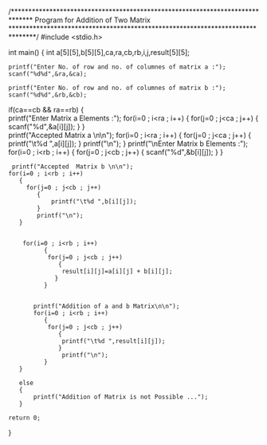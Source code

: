 
/******************************************************************************
                Program for Addition of Two Matrix
*******************************************************************************/
#include <stdio.h>

int main()
{
    int a[5][5],b[5][5],ca,ra,cb,rb,i,j,result[5][5];
    
    printf("Enter No. of row and no. of columnes of matrix a :");
    scanf("%d%d",&ra,&ca);
 
    printf("Enter No. of row and no. of columnes of matrix b :");
    scanf("%d%d",&rb,&cb);
      
   if(ca==cb && ra==rb)
       {         
    printf("Enter Matrix a Elements :");
    for(i=0 ; i<ra ; i++)
       {
         for(j=0 ; j<ca ; j++)
            { 
                scanf("%d",&a[i][j]);
            }
       }   
     printf("Accepted  Matrix a \n\n");
    for(i=0 ; i<ra ; i++)
       {
         for(j=0 ; j<ca ; j++)
            {
                printf("\t%d ",a[i][j]);
            }
            printf("\n");
       }
    printf("\nEnter Matrix b Elements :");
    for(i=0 ; i<rb ; i++)
       {
         for(j=0 ; j<cb ; j++)
            { 
                scanf("%d",&b[i][j]);
            }
       }
       
    
     printf("Accepted  Matrix b \n\n");
    for(i=0 ; i<rb ; i++)
       {
         for(j=0 ; j<cb ; j++)
            {
                printf("\t%d ",b[i][j]);
            }
            printf("\n");
       }
       
     
        for(i=0 ; i<rb ; i++)
              {
               for(j=0 ; j<cb ; j++)
                  { 
                   result[i][j]=a[i][j] + b[i][j];
                 }
              }
       
    
           printf("Addition of a and b Matrix\n\n");
           for(i=0 ; i<rb ; i++)
              { 
               for(j=0 ; j<cb ; j++)
                  {
                   printf("\t%d ",result[i][j]);
                  }
                   printf("\n");
              }
       }
       
       else
       {
           printf("Addition of Matrix is not Possible ...");
       }
     
    return 0;
}


